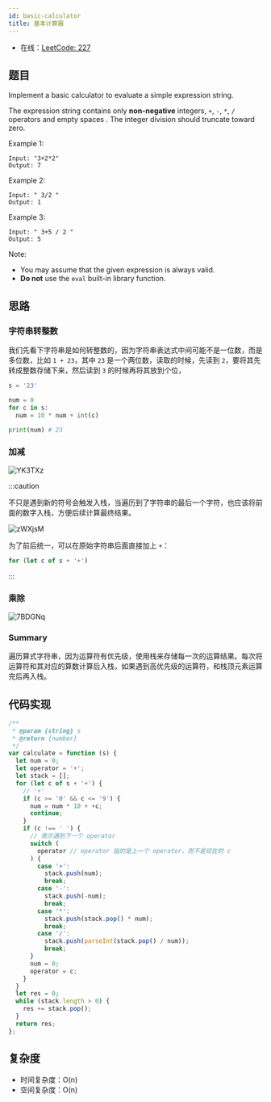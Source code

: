 ```yaml
---
id: basic-calculator
title: 基本计算器
---
```


- 在线：[LeetCode: 227](https://leetcode.com/problems/basic-calculator-ii/)

## 题目

Implement a basic calculator to evaluate a simple expression string.

The expression string contains only **non-negative** integers, `+`, `-`, `*`, `/` operators and empty spaces . The integer division should truncate toward zero.

Example 1:

```text
Input: "3+2*2"
Output: 7
```

Example 2:

```text
Input: " 3/2 "
Output: 1
```

Example 3:

```text
Input: " 3+5 / 2 "
Output: 5
```

Note:

- You may assume that the given expression is always valid.
- **Do not** use the `eval` built-in library function.

## 思路

### 字符串转整数

我们先看下字符串是如何转整数的，因为字符串表达式中间可能不是一位数，而是多位数，比如 `1 + 23`，其中 `23` 是一个两位数，读取的时候，先读到 `2`，要将其先转成整数存储下来，然后读到 `3` 的时候再将其放到个位，

```py
s = '23'

num = 0
for c in s:
  num = 10 * num + int(c)

print(num) # 23
```

### 加减

<Img w="400" src='https://cosmos-x.oss-cn-hangzhou.aliyuncs.com/YK3TXz.png' alt='YK3TXz'/>

:::caution

不只是遇到新的符号会触发入栈，当遍历到了字符串的最后一个字符，也应该将前面的数字入栈，方便后续计算最终结果。

<Img w="300" src='https://cosmos-x.oss-cn-hangzhou.aliyuncs.com/zWXjsM.png' alt='zWXjsM'/>

为了前后统一，可以在原始字符串后面直接加上 `+`：

```js
for (let c of s + '+')
```

:::

### 乘除

<Img w="400" src='https://cosmos-x.oss-cn-hangzhou.aliyuncs.com/7BDGNq.png' alt='7BDGNq'/>

### Summary

遍历算式字符串，因为运算符有优先级，使用栈来存储每一次的运算结果。每次将运算符和其对应的算数计算后入栈，如果遇到高优先级的运算符，和栈顶元素运算完后再入栈。

<GifPlayer gif="https://cosmos-x.oss-cn-hangzhou.aliyuncs.com/basic-calculator.2020-09-10 13_17_45.gif" still="https://cosmos-x.oss-cn-hangzhou.aliyuncs.com/basic-calculator.2020-09-10 13_17_45.png"/>

## 代码实现

```js
/**
 * @param {string} s
 * @return {number}
 */
var calculate = function (s) {
  let num = 0;
  let operator = '+';
  let stack = [];
  for (let c of s + '+') {
    // '+'
    if (c >= '0' && c <= '9') {
      num = num * 10 + +c;
      continue;
    }
    if (c !== ' ') {
      // 表示遇到下一个 operator
      switch (
        operator // operator 指的是上一个 operator，而不是现在的 c
      ) {
        case '+':
          stack.push(num);
          break;
        case '-':
          stack.push(-num);
          break;
        case '*':
          stack.push(stack.pop() * num);
          break;
        case '/':
          stack.push(parseInt(stack.pop() / num));
          break;
      }
      num = 0;
      operator = c;
    }
  }
  let res = 0;
  while (stack.length > 0) {
    res += stack.pop();
  }
  return res;
};
```

## 复杂度

- 时间复杂度：O(n)
- 空间复杂度：O(n)
